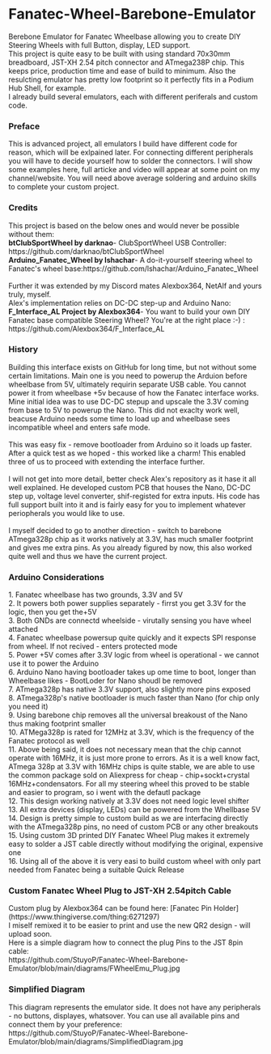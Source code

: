 # Fanatec-Wheel-Barebone-Emulator
Berebone Emulator for Fanatec Wheelbase allowing you to create DIY Steering Wheels with full Button, display, LED support.<br />
This project is quite easy to be built with using standard 70x30mm breadboard, JST-XH 2.54 pitch connector and ATmega238P chip. This keeps price, production time and ease of build to minimum. Also the resulcting emulator has pretty low footprint so it perfectly fits in a Podium Hub Shell, for example.<br />
I already build several emulators, each with different periferals and custom code.<br />

<h3>Preface</h3>
This is advanced project, all emulators I build have different code for reason, which will be exlpained later. For connecting different peripherals you will have to decide yourself how to solder the connectors. I will show some examples here, full articke and video will appear at some point on my channel/website. You will need above average soldering and arduino skills to complete your custom project.

<h3>Credits</h3>
This project is based on the below ones and would never be possible without them:<br />
<strong>btClubSportWheel by darknao</strong>- ClubSportWheel USB Controller: https://github.com/darknao/btClubSportWheel<br />
<strong>Arduino_Fanatec_Wheel by lshachar</strong>- A do-it-yourself steering wheel to Fanatec's wheel base:https://github.com/lshachar/Arduino_Fanatec_Wheel<br />
<br />
Further it was extended by my Discord mates Alexbox364, NetAlf and yours truly, myself. <br />
Alex's implementation relies on DC-DC step-up and Arduino Nano:<br />
<strong>F_Interface_AL Project by Alexbox364</strong>- You want to build your own DIY Fanatec base compatible Steering Wheel? You're at the right place :-) : https://github.com/Alexbox364/F_Interface_AL</br>

<h3>History</h3>
Building this interface exists on GitHub for long time, but not without some certain limitations. Main one is you need to powerup the Arduion before wheelbase from 5V, ultimately requirin separate USB cable. You cannot power it from wheelbase +5v because of how the Fanatec interface works. </b>
Mine initial idea was to use DC-DC stepup and upscale the 3.3V coming from base to 5V to powerup the Nano. This did not exaclty work well, beacuse Arduino needs some time to load up and wheelbase sees incompatible wheel and enters  safe mode.</br>
</br>
This was easy fix - remove bootloader from Arduino so it loads up faster. After a quick test as we hoped - this worked like a charm! This enabled three of us to proceed with extending the interface further.</br></br>
I will not get into more detail, better check Alex's repository as it hase it all well explained. He developed custom PCB that houses the Nano, DC-DC step up, voltage level converter, shif-registed for extra inputs. His code has full support built into it and is fairly easy for you to implement whatever periopherals you would like to use.</br></br>
I myself decided to go to another direction - switch to barebone ATmega328p chip as it works natively at 3.3V, has much smaller footprint and gives me extra pins. As you already figured by now, this also worked quite well and thus we have the current project.<br>

<h3>Arduino Considerations</h3>
1. Fanatec wheelbase has two grounds, 3.3V and 5V<br>
2. It powers both power supplies separately - firrst you get 3.3V for the logic, then you get the+5V<br>
3. Both GNDs are connectd wheelside - virutally sensing you have wheel attached<br>
4. Fanatec wheelbase powersup quite quickly and it expects SPI response from wheel. If not recived - enters protected mode<br>
5. Power +5V comes after 3.3V logic from wheel is operational - we cannot use it to power the Arduino<br>
6. Arduino Nano having bootloader takes up ome time to boot, longer than Wheelbase likes - BootLoder for Nano shoudl be removed<br>
7. ATmega328p has native 3.3V support, also slightly more pins exposed<br>
8. ATmega328p's native bootloader is much faster than Nano (for chip only you need it)<br>
9. Using barebone chip removes all the universal breakoust of the Nano thus making footprint smaller<br>
10. ATMega328p is rated for 12MHz at 3.3V, which is the frequency of the Fanatec protocol as well<br>
11. Above being said, it does not necessary mean that the chip cannot operate with 16MHz, it is just more prone to errors. As it is a well know fact, ATmega 328p at 3.3V with 16MHz chips is quite stable, we are able to use the common package sold on Aliexpress for cheap - chip+sockt+crystal 16MHz+condensators. For all my steering wheel this proved to be stable and easier to program, so i went with the defautl package<br>
12. This design working natively at 3.3V does not need logic level shifter<br>
13. All extra devices (display, LEDs) can be powered from the Whellbase 5V<br>
14. Design is pretty simple to custom build as we are interfacing directly with the ATmega328p pins, no need of custom PCB or any other breakouts<br>
15. Using custom 3D printed DIY Fanatec Wheel Plug makes it extremely easy to solder a JST cable directly without modifying the original, expensive one<br>
16. Using all of the above it is very easi to build custom wheel with only part needed from Fanatec being a suitable Quick Release<br>

<h3>Custom Fanatec Wheel Plug to JST-XH 2.54pitch Cable</h3>
Custom plug by Alexbox364 can be found here: [Fanatec Pin Holder](https://www.thingiverse.com/thing:6271297)<br />
I miself remixed it to be easier to print and use the new QR2 design - will upload soon.<br />
Here is a simple diagram how to connect the plug Pins to the JST 8pin cable:<br />
https://github.com/StuyoP/Fanatec-Wheel-Barebone-Emulator/blob/main/diagrams/FWheelEmu_Plug.jpg

<h3>Simplified Diagram</h3>
This diagram represents the emulator side. It does not have any peripherals - no buttons, displayes, whatsover. You can use all available pins and connect them by your preference:<br />
https://github.com/StuyoP/Fanatec-Wheel-Barebone-Emulator/blob/main/diagrams/SimplifiedDiagram.jpg


